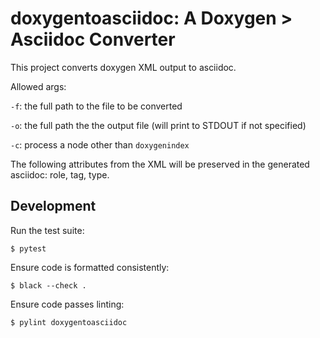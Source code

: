 # doxygentoasciidoc: A Doxygen > Asciidoc Converter

This project converts doxygen XML output to asciidoc.

Allowed args:

`-f`: the full path to the file to be converted

`-o`: the full path the the output file (will print to STDOUT if not specified)

`-c`: process a node other than `doxygenindex`

The following attributes from the XML will be preserved in the generated asciidoc: role, tag, type.

## Development

Run the test suite:

```console
$ pytest
```

Ensure code is formatted consistently:

```console
$ black --check .
```

Ensure code passes linting:

```console
$ pylint doxygentoasciidoc
```
